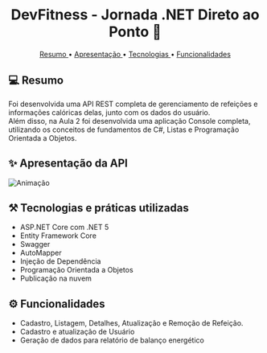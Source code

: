 <h1 align="center"> DevFitness - Jornada .NET Direto ao Ponto 🚀 </h1>
<p align="center">
 <a href="#--resumo-"> Resumo </a> •
 <a href="#--apresentação-da-api-"> Apresentação </a> •
  <a href="#-️-tecnologias-e-práticas-utilizadas-"> Tecnologias </a> •
  <a href="#--funcionalidades-"> Funcionalidades </a>  
</p>


<h2> 💻 Resumo </h2>

Foi desenvolvida uma API REST completa de gerenciamento de refeições e informações calóricas delas, junto com os dados do usuário.  
Além disso, na Aula 2 foi desenvolvida uma aplicação Console completa, utilizando os conceitos de fundamentos de C#, Listas e Programação Orientada a Objetos.

<h2> ✨ Apresentação da API </h2>

![Animação](https://user-images.githubusercontent.com/50780211/120941683-5085c600-c6fa-11eb-96e5-9e7d94e4c71a.gif)

<h2> ⚒️ Tecnologias e práticas utilizadas </h2>

- ASP.NET Core com .NET 5
- Entity Framework Core
- Swagger
- AutoMapper
- Injeção de Dependência
- Programação Orientada a Objetos
- Publicação na nuvem

<h2> ⚙ Funcionalidades </h2>

- Cadastro, Listagem, Detalhes, Atualização e Remoção de Refeição.
- Cadastro e atualização de Usuário
- Geração de dados para relatório de balanço energético
